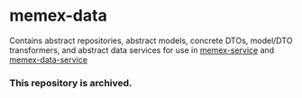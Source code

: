 # memex-data

Contains  abstract repositories, abstract models, concrete DTOs, model/DTO transformers, and abstract data services for use in [memex-service](https://github.com/matthewjohnson42/memex-service) and [memex-data-service](https://github.com/matthewjohnson42/memex-data-service)

### This repository is archived.
